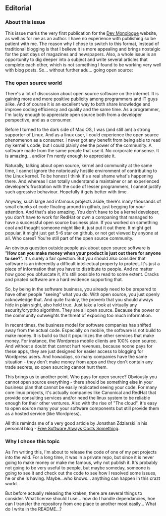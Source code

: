 ## Editorial

### About this issue

This issue marks the very first publication for the [Dev Monologue][DevMonologue link] website, as well as for me as an author. I have no experience with publishing so be patient with me. The reason why I chose to switch to this format, instead of traditional blogging is that I believe it is more appealing and brings nostalgic for the past days of magazines and newspapers. Also, a whole issue is an opportunity to dig deeper into a subject and write several articles that complete each other, which is not something I found to be working very well with blog posts. So... without further adu... going open source:

### The open source world

There's a lot of discussion about open source software on the internet. It is gaining more and more positive publicity among programmers and IT guys alike. And of course it is an excellent way to both share knowledge and improve coding efficiency and quality and the same time. As a programmer, I'm lucky enough to appreciate open source both from a developer perspective, and as a consumer. 

Before I turned to the dark side of Mac OS, I was (and still am) a strong supporter of Linux. And as a linux user, I could experience the open source phenomenon as a consumer. I never got any benefit from being able to read my kernel's code, but I could plainly see the power of the community. A software made from the same people that use it. No corporate nonsense. It is amazing... and/or I'm nerdy enough to appreciate it.

Naturally, talking about open source, kernel and community at the same time, I cannot ignore the notoriously hostile environment of contributing to the Linux kernel. To be honest I think it's a real shame what's happening there. And whereas I can totally understand a maintainer or an experienced developer's frustration with the code of lesser programmers, I cannot justify such agressive behaviour. Hopefully it gets better with time. 

Anyway, such large and infamous projects aside, there's many thousands of small chunks of code floating around in github, just begging for your attention. And that's also amazing. You don't have to be a kernel developer, you don't have to work for RedHat or own a companing that managed to have a successful open source business plan. If you worked on something cool and thought someone might like it, just put it out there. It might get popular, it might just get 5-6 star on github, or not get viewed by anyone at all. Who cares? You're still part of the open source community.

An obvious question outside people ask about open source software is "**How can you make money when your product is just out there for anyone to see?**". It's surely a fair question. But you should also consider that software is an inherently a difficult intellectual property to protect. It's just a piece of information that you have to distribute to people. And no matter how good you obfuscate it, it's still possible to read to some extent. Cracks and pirated software are a hard evidence supporting that.

So, by being in the software business, you already need to be prepared to have other people "seeing" what you do. With open source, you just openly acknowledge that.
And quite frankly, the proverb that you should always hide in plain sight, also hold true. Just take a look at virtually any security/cryptho algorithm. They are all open source. Because the power or the community outweights the threat of exposing too much information.

In recent times, the business model for software companies has shifted away from the actual code. Especially on mobile, the software is not build to make money. It is build so that it populirizes the other services that make money. For instance, the Wordpress mobile clients are 100% open source. And without a doubt that cannot hurt revenues, because noone pays for these apps, they are just designed for easier access to blogging for Wordpress users. And howadays, so many companies have the same situation - they don't make money from apps and they don't contain any trade secrets, so open sourcing cannot hurt them.

This brings us to another point. Who pays for open source? Obviously you cannot open source everything - there should be something else in your business plan that cannot be easily replicated seeing your code. For many core linux projects, it's actually companies like Canonical and RedHat that provide consulting services and/or need the linux system to be reliable enough for their other ventures. Also with the rise of "The cloud", it's easy to open source many your your software components but still provide them as a hosted service (like Wordpress).

All this reminds me of a very good article by Jonathan Zdziarski in his personal blog - [Free Software Always Costs Something][Zdziarski article].

### Why I chose this topic

As I'm writing this, I'm about to release the code of one of my pet projects into the wild. For a long time, it was in a private repo, but since it is never going to make money or make me famous, why not publish it. It's probably not going to be very useful to people, but maybe someday, someone is going to see it and check out the code to see how I resolved some issues, he or she is having. Maybe...who knows... anything can happen in this crazt world.

But before actually releasing the kraken, there are several things to consider. What license should I use... how do I handle dependancies, hoe can I transfer the repository from one place to another most easily... What do I write in the README...?


[DevMonologue link]: http://www.devmonogolue.com/ios
[Zdziarski article]: http://www.zdziarski.com/blog/?p=5948